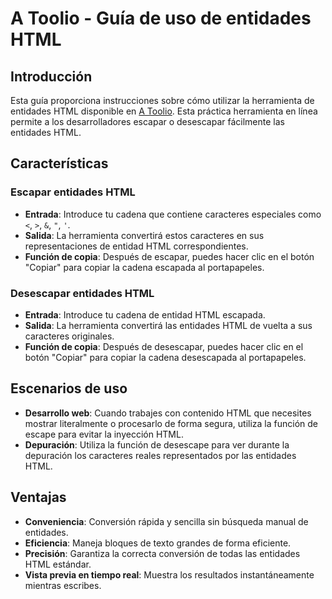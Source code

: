 # A Toolio - Guía de uso de entidades HTML

## Introducción
Esta guía proporciona instrucciones sobre cómo utilizar la herramienta de entidades HTML disponible en [A Toolio](https://atoolio.com/html-entities). Esta práctica herramienta en línea permite a los desarrolladores escapar o desescapar fácilmente las entidades HTML.

## Características

### Escapar entidades HTML
- **Entrada**: Introduce tu cadena que contiene caracteres especiales como `<`, `>`, `&`, `"`, `'`.
- **Salida**: La herramienta convertirá estos caracteres en sus representaciones de entidad HTML correspondientes.
- **Función de copia**: Después de escapar, puedes hacer clic en el botón "Copiar" para copiar la cadena escapada al portapapeles.

### Desescapar entidades HTML
- **Entrada**: Introduce tu cadena de entidad HTML escapada.
- **Salida**: La herramienta convertirá las entidades HTML de vuelta a sus caracteres originales.
- **Función de copia**: Después de desescapar, puedes hacer clic en el botón "Copiar" para copiar la cadena desescapada al portapapeles.

## Escenarios de uso
- **Desarrollo web**: Cuando trabajes con contenido HTML que necesites mostrar literalmente o procesarlo de forma segura, utiliza la función de escape para evitar la inyección HTML.
- **Depuración**: Utiliza la función de desescape para ver durante la depuración los caracteres reales representados por las entidades HTML.

## Ventajas
- **Conveniencia**: Conversión rápida y sencilla sin búsqueda manual de entidades.
- **Eficiencia**: Maneja bloques de texto grandes de forma eficiente.
- **Precisión**: Garantiza la correcta conversión de todas las entidades HTML estándar.
- **Vista previa en tiempo real**: Muestra los resultados instantáneamente mientras escribes.